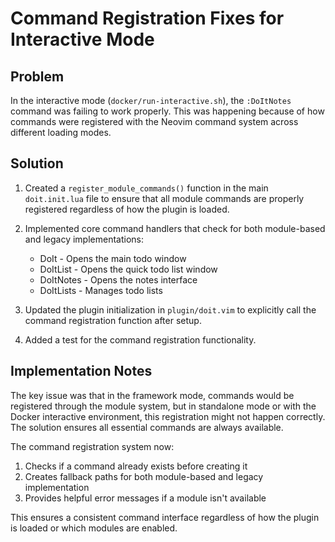 # Command Registration Fixes for Interactive Mode

## Problem

In the interactive mode (`docker/run-interactive.sh`), the `:DoItNotes` command was failing to work properly. This was happening because of how commands were registered with the Neovim command system across different loading modes.

## Solution

1. Created a `register_module_commands()` function in the main `doit.init.lua` file to ensure that all module commands are properly registered regardless of how the plugin is loaded.

2. Implemented core command handlers that check for both module-based and legacy implementations:
   - DoIt - Opens the main todo window
   - DoItList - Opens the quick todo list window
   - DoItNotes - Opens the notes interface
   - DoItLists - Manages todo lists

3. Updated the plugin initialization in `plugin/doit.vim` to explicitly call the command registration function after setup.

4. Added a test for the command registration functionality.

## Implementation Notes

The key issue was that in the framework mode, commands would be registered through the module system, but in standalone mode or with the Docker interactive environment, this registration might not happen correctly. The solution ensures all essential commands are always available.

The command registration system now:
1. Checks if a command already exists before creating it
2. Creates fallback paths for both module-based and legacy implementation
3. Provides helpful error messages if a module isn't available

This ensures a consistent command interface regardless of how the plugin is loaded or which modules are enabled.